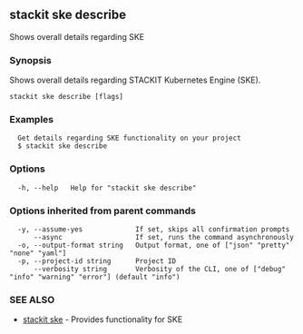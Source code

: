 ## stackit ske describe

Shows overall details regarding SKE

### Synopsis

Shows overall details regarding STACKIT Kubernetes Engine (SKE).

```
stackit ske describe [flags]
```

### Examples

```
  Get details regarding SKE functionality on your project
  $ stackit ske describe
```

### Options

```
  -h, --help   Help for "stackit ske describe"
```

### Options inherited from parent commands

```
  -y, --assume-yes             If set, skips all confirmation prompts
      --async                  If set, runs the command asynchronously
  -o, --output-format string   Output format, one of ["json" "pretty" "none" "yaml"]
  -p, --project-id string      Project ID
      --verbosity string       Verbosity of the CLI, one of ["debug" "info" "warning" "error"] (default "info")
```

### SEE ALSO

* [stackit ske](./stackit_ske.md)	 - Provides functionality for SKE

